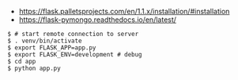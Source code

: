 * https://flask.palletsprojects.com/en/1.1.x/installation/#installation
* https://flask-pymongo.readthedocs.io/en/latest/

```terminal
$ # start remote connection to server
$ . venv/bin/activate
$ export FLASK_APP=app.py
$ export FLASK_ENV=development # debug
$ cd app
$ python app.py
```
